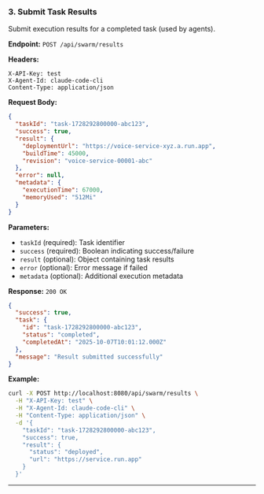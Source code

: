 ### 3. Submit Task Results

Submit execution results for a completed task (used by agents).

**Endpoint:** `POST /api/swarm/results`

**Headers:**
```
X-API-Key: test
X-Agent-Id: claude-code-cli
Content-Type: application/json
```

**Request Body:**
```json
{
  "taskId": "task-1728292800000-abc123",
  "success": true,
  "result": {
    "deploymentUrl": "https://voice-service-xyz.a.run.app",
    "buildTime": 45000,
    "revision": "voice-service-00001-abc"
  },
  "error": null,
  "metadata": {
    "executionTime": 67000,
    "memoryUsed": "512Mi"
  }
}
```

**Parameters:**
- `taskId` (required): Task identifier
- `success` (required): Boolean indicating success/failure
- `result` (optional): Object containing task results
- `error` (optional): Error message if failed
- `metadata` (optional): Additional execution metadata

**Response:** `200 OK`
```json
{
  "success": true,
  "task": {
    "id": "task-1728292800000-abc123",
    "status": "completed",
    "completedAt": "2025-10-07T10:01:12.000Z"
  },
  "message": "Result submitted successfully"
}
```

**Example:**
```bash
curl -X POST http://localhost:8080/api/swarm/results \
  -H "X-API-Key: test" \
  -H "X-Agent-Id: claude-code-cli" \
  -H "Content-Type: application/json" \
  -d '{
    "taskId": "task-1728292800000-abc123",
    "success": true,
    "result": {
      "status": "deployed",
      "url": "https://service.run.app"
    }
  }'
```

---
